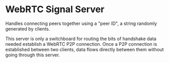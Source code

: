# WebRTC Signal Server

Handles connecting peers together using a "peer ID", a string randomly generated by clients.

This server is only a switchboard for routing the bits of handshake data needed establish a WebRTC
P2P connection. Once a P2P connection is established between two clients, data flows directly
between them without going through this server.
